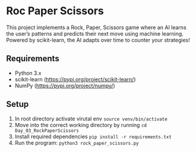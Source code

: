 # Roc Paper Scissors

This project implements a Rock, Paper, Scissors game where an AI learns the user’s patterns and predicts their next move using machine learning. Powered by scikit-learn, the AI adapts over time to counter your strategies!

## Requirements

- Python 3.x
- scikit-learn (https://pypi.org/project/scikit-learn/)
- NumPy (https://pypi.org/project/numpy/)

## Setup
1. In root directory activate virutal env `source venv/bin/activate`
2. Move into the correct working directory by running `cd Day_03_RockPaperScissors`
3. Install required dependencies `pip install -r requirements.txt`
4. Run the program: `python3 rock_paper_scissors.py`